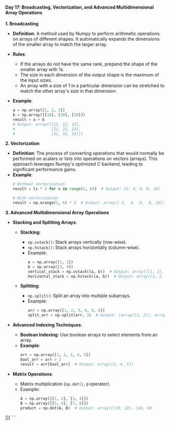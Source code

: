 
#### Day 17: Broadcasting, Vectorization, and Advanced Multidimensional Array Operations

**1. Broadcasting**

- **Definition**: A method used by Numpy to perform arithmetic operations on arrays of different shapes. It automatically expands the dimensions of the smaller array to match the larger array.
- **Rules**:
  - If the arrays do not have the same rank, prepend the shape of the smaller array with 1s.
  - The size in each dimension of the output shape is the maximum of the input sizes.
  - An array with a size of 1 in a particular dimension can be stretched to match the other array's size in that dimension.

- **Example**:
  ```python
  a = np.array([1, 2, 3])
  b = np.array([[10], [20], [30]])
  result = a + b
  # Output: array([[11, 12, 13],
  #                [21, 22, 23],
  #                [31, 32, 33]])
  ```

**2. Vectorization**

- **Definition**: The process of converting operations that would normally be performed on scalars or lists into operations on vectors (arrays). This approach leverages Numpy's optimized C backend, leading to significant performance gains.
- **Example**:
  ```python
  # Without vectorization
  result = [x * 2 for x in range(1, 6)]  # Output: [2, 4, 6, 8, 10]

  # With vectorization
  result = np.arange(1, 6) * 2  # Output: array([ 2,  4,  6,  8, 10])
  ```

**3. Advanced Multidimensional Array Operations**

- **Stacking and Splitting Arrays**:
  - **Stacking**:
    - `np.vstack()`: Stack arrays vertically (row-wise).
    - `np.hstack()`: Stack arrays horizontally (column-wise).
    - Example:
      ```python
      a = np.array([1, 2])
      b = np.array([3, 4])
      vertical_stack = np.vstack((a, b))  # Output: array([[1, 2], [3, 4]])
      horizontal_stack = np.hstack((a, b))  # Output: array([1, 2, 3, 4])
      ```

  - **Splitting**:
    - `np.split()`: Split an array into multiple subarrays.
    - Example:
      ```python
      arr = np.array([1, 2, 3, 4, 5, 6])
      split_arr = np.split(arr, 3)  # Output: [array([1, 2]), array([3, 4]), array([5, 6])]
      ```

- **Advanced Indexing Techniques**:
  - **Boolean Indexing**: Use boolean arrays to select elements from an array.
  - **Example**:
    ```python
    arr = np.array([1, 2, 3, 4, 5])
    bool_arr = arr > 2
    result = arr[bool_arr]  # Output: array([3, 4, 5])
    ```

- **Matrix Operations**:
  - Matrix multiplication (`np.dot()`, `@` operator).
  - Example:
    ```python
    A = np.array([[1, 2], [3, 4]])
    B = np.array([[5, 6], [7, 8]])
    product = np.dot(A, B)  # Output: array([[19, 22], [43, 50

]])
    ```

 
